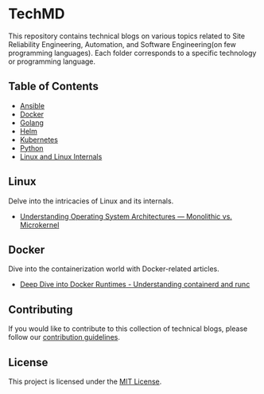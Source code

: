 # TechMD

This repository contains technical blogs on various topics related to Site Reliability Engineering, Automation, and Software Engineering(on few programming languages). Each folder corresponds to a specific technology or programming language.

## Table of Contents

- [Ansible](#ansible)
- [Docker](#docker)
- [Golang](#golang)
- [Helm](#helm)
- [Kubernetes](#kubernetes)
- [Python](#python)
- [Linux and Linux Internals](#linux-internals)



## Linux

Delve into the intricacies of Linux and its internals.

- [Understanding Operating System Architectures — Monolithic vs. Microkernel](./linux-internals/kernel-architecture.md)


## Docker

Dive into the containerization world with Docker-related articles.

- [Deep Dive into Docker Runtimes - Understanding containerd and runc](./docker/docker-runtime.md)


## Contributing

If you would like to contribute to this collection of technical blogs, please follow our [contribution guidelines](CONTRIBUTING.md).

## License

This project is licensed under the [MIT License](LICENSE).
